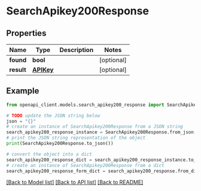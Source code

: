 # SearchApikey200Response


## Properties

Name | Type | Description | Notes
------------ | ------------- | ------------- | -------------
**found** | **bool** |  | [optional] 
**result** | [**APIKey**](APIKey.md) |  | [optional] 

## Example

```python
from openapi_client.models.search_apikey200_response import SearchApikey200Response

# TODO update the JSON string below
json = "{}"
# create an instance of SearchApikey200Response from a JSON string
search_apikey200_response_instance = SearchApikey200Response.from_json(json)
# print the JSON string representation of the object
print(SearchApikey200Response.to_json())

# convert the object into a dict
search_apikey200_response_dict = search_apikey200_response_instance.to_dict()
# create an instance of SearchApikey200Response from a dict
search_apikey200_response_form_dict = search_apikey200_response.from_dict(search_apikey200_response_dict)
```
[[Back to Model list]](../README.md#documentation-for-models) [[Back to API list]](../README.md#documentation-for-api-endpoints) [[Back to README]](../README.md)


